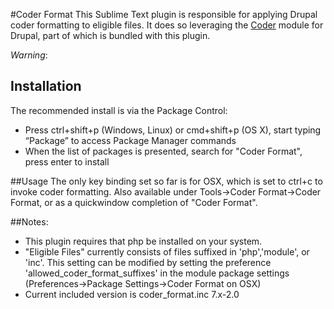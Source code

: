 #Coder Format
This Sublime Text plugin is responsible for applying Drupal coder formatting to eligible files.  It does so leveraging the [Coder](https://drupal.org/project/coder) module for Drupal, part of which is bundled with this plugin.

*Warning*:

## Installation
The recommended install is via the Package Control:
- Press ctrl+shift+p (Windows, Linux) or cmd+shift+p (OS X), start typing “Package” to access Package Manager commands
- When the list of packages is presented, search for "Coder Format", press enter to install

##Usage
The only key binding set so far is for OSX, which is set to ctrl+c to invoke coder formatting.  Also available under Tools->Coder Format->Coder Format, or as a quickwindow completion of "Coder Format".

##Notes:
- This plugin requires that php be installed on your system.
- "Eligible Files" currently consists of files suffixed in 'php','module', or 'inc'.  This setting can be modified by setting the preference 'allowed_coder_format_suffixes' in the module package settings (Preferences->Package Settings->Coder Format on OSX)
- Current included version is coder_format.inc 7.x-2.0


